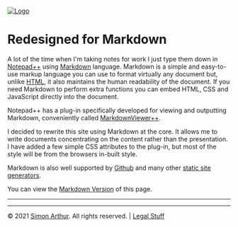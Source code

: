 <script src="https://www.simonarthur.co.uk/includes/scripts/md-page.js"></script>

[![Logo](https://www.simonarthur.co.uk/includes/images/anomis66_jack.png "Keep It Simple, Simon")][home]





Redesigned for Markdown
=======================

A lot of the time when I'm taking notes for work I just type them down in [Notepad++](https://notepad-plus-plus.org/) using [Markdown](https://www.markdownguide.org/) language.  Markdown is a simple and easy-to-use markup language you can use to format virtually any document but, unlike [HTML](https://www.w3.org/standards/webdesign/htmlcss), it also maintains the human readability of the document.  If you need Markdown to perform extra functions you can embed HTML, CSS and JavaScript directly into the document.

Notepad++ has a plug-in specifically developed for viewing and outputting Markdown, conveniently called [MarkdownViewer++](https://github.com/nea/MarkdownViewerPlusPlus).

I decided to rewrite this site using Markdown at the core.  It allows me to write documents concentrating on the content rather than the presentation.  I have added a few simple CSS attributes to the plug-in, but most of the style will be from the browsers in-built style.

Markdown is also well supported by [Github](https://github.com/) and many other [static site generators](https://jamstack.org/generators/).

You can view the [Markdown Version](./2021-01-11.md) of this page.



------

<ul id="myNavbar" class="columns"></ul>
<script src="https://www.simonarthur.co.uk/includes/scripts/navigation.news.js"></script>

------

&copy; 2021 [Simon Arthur][home].  All rights reserved. | [Legal Stuff][legal]

[home]: <https://www.simonarthur.co.uk/> "Keep It Simple, Simon"
[legal]: <https://www.simonarthur.co.uk/legal.html> "Legal Stuff"